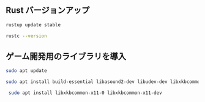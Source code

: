 ## Rust バージョンアップ
```bash
rustup update stable
```

```bash
rustc --version
```


## ゲーム開発用のライブラリを導入

```bash
sudo apt update
```

```bash
sudo apt install build-essential libasound2-dev libudev-dev libxkbcommon-dev libwayland-dev libxrandr-dev libxcursor-dev libxi-dev libxinerama-dev libgl1-mesa-dev
```

```bash
 sudo apt install libxkbcommon-x11-0 libxkbcommon-x11-dev
```